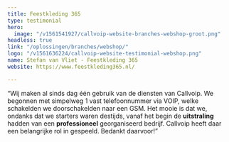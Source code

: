 ```yaml
---
title: Feestkleding 365
type: testimonial
hero:
  image: "/v1561541927/callvoip-website-branches-webshop-groot.png"
headless: true
link: "/oplossingen/branches/webshop/"
logo: "/v1561636224/callvoip-website-testimonial-webshop.png"
name: Stefan van Vliet - Feestkleding 365
website: https://www.feestkleding365.nl/

---
```

“Wij maken al sinds dag één gebruik van de diensten van Callvoip. We begonnen met simpelweg 1 vast telefoonnummer via VOIP, welke schakelden we doorschakelden naar een GSM. Het mooie is dat we, ondanks dat we starters waren destijds, vanaf het begin de **uitstraling** hadden van een **professioneel** georganiseerd bedrijf. Callvoip heeft daar een belangrijke rol in gespeeld. Bedankt daarvoor!”
